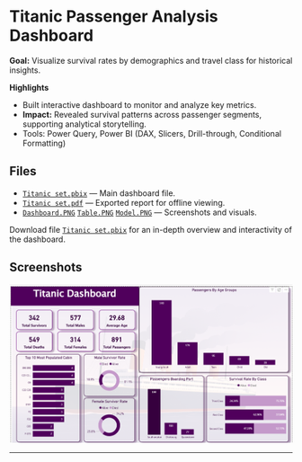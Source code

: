 # Titanic Passenger Analysis Dashboard

**Goal:** Visualize survival rates by demographics and travel class for historical insights.

**Highlights**
- Built interactive dashboard to monitor and analyze key metrics.
- **Impact:** Revealed survival patterns across passenger segments, supporting analytical storytelling.
- Tools: Power Query, Power BI (DAX, Slicers, Drill-through, Conditional Formatting)

## Files
- [`Titanic set.pbix`](/PowerBI/Titanic-Dashboard/Titanic-set.pbix) — Main dashboard file.
- [`Titanic set.pdf`](/PowerBI/Titanic-Dashboard/Titanic-set.pdf) — Exported report for offline viewing.
- [`Dashboard.PNG`](/PowerBI/Titanic-Dashboard/Dashboard.PNG)  [`Table.PNG`](/PowerBI/Titanic-Dashboard/Table.PNG)  [`Model.PNG`](/PowerBI/Titanic-Dashboard/Model.PNG) — Screenshots and visuals.

Download file [`Titanic set.pbix`](/PowerBI/Titanic-Dashboard/Titanic-set.pbix) for an in-depth overview and interactivity of the dashboard.
## Screenshots
![Dashboard Overview](Dashboard.PNG)

---
